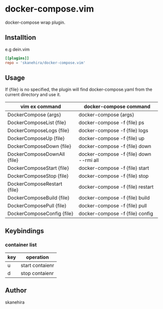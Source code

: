 # docker-compose.vim
docker-compose wrap plugin.

## Installtion
e.g dein.vim

```toml
[[plugins]]
repo = 'skanehira/docker-compose.vim'
```

## Usage
If {file} is no specified, the plugin will find
docker-compose.yaml from the current directory and use it.

| vim ex command              | docker-compose command                  |
|-----------------------------|-----------------------------------------|
| DockerCompose {args}        | docker-compose {args}                   |
| DockerComposeList {file}    | docker-compose -f {file} ps             |
| DockerComposeLogs {file}    | docker-compose -f {file} logs           |
| DockerComposeUp {file}      | docker-compose -f {file} up             |
| DockerComposeDown {file}    | docker-compose -f {file} down           |
| DockerComposeDownAll {file} | docker-compose -f {file} down --rmi all |
| DockerComposeStart {file}   | docker-compose -f {file} start          |
| DockerComposeStop {file}    | docker-compose -f {file} stop           |
| DockerComposeRestart {file} | docker-compose -f {file} restart        |
| DockerComposeBuild {file}   | docker-compose -f {file} build          |
| DockerComposePull {file}    | docker-compose -f {file} pull           |
| DockerComposeConfig {file}  | docker-compose -f {file} config         |

## Keybindings
### container list

| key | operation       |
|-----|-----------------|
| u   | start contaienr |
| d   | stop contaienr  |

## Author
skanehira
